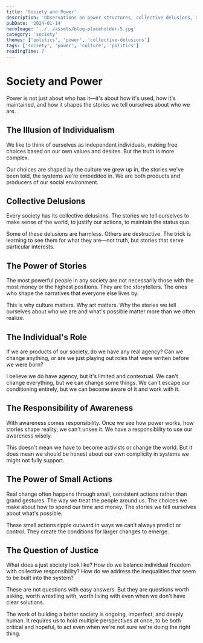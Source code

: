 ```yaml
---
title: 'Society and Power'
description: 'Observations on power structures, collective delusions, and the role of the individual in society.'
pubDate: '2024-01-14'
heroImage: '../../assets/blog-placeholder-5.jpg'
category: 'society'
themes: ['politics', 'power', 'collective-delusions']
tags: ['society', 'power', 'culture', 'politics']
readingTime: 7
---
```


# Society and Power

Power is not just about who has it—it's about how it's used, how it's maintained, and how it shapes the stories we tell ourselves about who we are.

## The Illusion of Individualism

We like to think of ourselves as independent individuals, making free choices based on our own values and desires. But the truth is more complex.

Our choices are shaped by the culture we grew up in, the stories we've been told, the systems we're embedded in. We are both products and producers of our social environment.

## Collective Delusions

Every society has its collective delusions. The stories we tell ourselves to make sense of the world, to justify our actions, to maintain the status quo.

Some of these delusions are harmless. Others are destructive. The trick is learning to see them for what they are—not truth, but stories that serve particular interests.

## The Power of Stories

The most powerful people in any society are not necessarily those with the most money or the highest positions. They are the storytellers. The ones who shape the narratives that everyone else lives by.

This is why culture matters. Why art matters. Why the stories we tell ourselves about who we are and what's possible matter more than we often realize.

## The Individual's Role

If we are products of our society, do we have any real agency? Can we change anything, or are we just playing out roles that were written before we were born?

I believe we do have agency, but it's limited and contextual. We can't change everything, but we can change some things. We can't escape our conditioning entirely, but we can become aware of it and work with it.

## The Responsibility of Awareness

With awareness comes responsibility. Once we see how power works, how stories shape reality, we can't unsee it. We have a responsibility to use our awareness wisely.

This doesn't mean we have to become activists or change the world. But it does mean we should be honest about our own complicity in systems we might not fully support.

## The Power of Small Actions

Real change often happens through small, consistent actions rather than grand gestures. The way we treat the people around us. The choices we make about how to spend our time and money. The stories we tell ourselves about what's possible.

These small actions ripple outward in ways we can't always predict or control. They create the conditions for larger changes to emerge.

## The Question of Justice

What does a just society look like? How do we balance individual freedom with collective responsibility? How do we address the inequalities that seem to be built into the system?

These are not questions with easy answers. But they are questions worth asking, worth wrestling with, worth living with even when we don't have clear solutions.

The work of building a better society is ongoing, imperfect, and deeply human. It requires us to hold multiple perspectives at once, to be both critical and hopeful, to act even when we're not sure we're doing the right thing.
